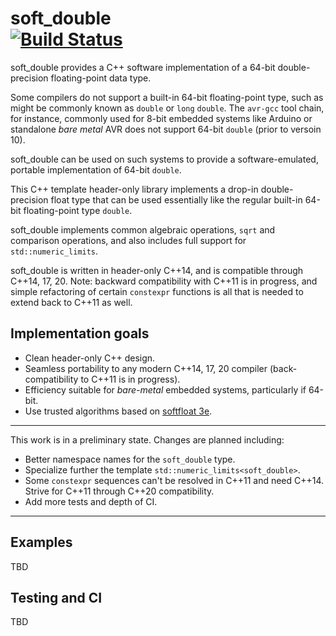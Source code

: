soft_double\
[![Build Status](https://github.com/ckormanyos/soft_double/actions/workflows/soft_double.yml/badge.svg)](https://github.com/ckormanyos/soft_double/actions)
==================

soft_double provides a C++ software implementation of
a 64-bit double-precision floating-point data type.

Some compilers do not support a built-in 64-bit floating-point type,
such as might be commonly known as `double` or `long` `double`.
The `avr-gcc` tool chain, for instance, commonly used
for 8-bit embedded systems like Arduino
or standalone _bare metal_ AVR does not support 64-bit `double`
(prior to versoin 10).

soft_double can be used on such systems to provide a software-emulated,
portable implementation of 64-bit `double`.

This C++ template header-only library implements a drop-in double-precision
float type that can be used essentially like the regular built-in 64-bit
floating-point type `double`.

soft_double implements common algebraic operations,
`sqrt` and comparison operations,
and also includes full support for `std::numeric_limits`.

soft_double is written in header-only C++14, and is compatible through C++14, 17, 20.
Note: backward compatibility with C++11 is in progress, and simple refactoring
of certain `constexpr` functions is all that is needed to extend back to C++11 as well.

## Implementation goals

  - Clean header-only C++ design.
  - Seamless portability to any modern C++14, 17, 20 compiler (back-compatibility to C++11 is in progress).
  - Efficiency suitable for _bare-metal_ embedded systems, particularly if 64-bit.
  - Use trusted algorithms based on [softfloat 3e](  https://github.com/ucb-bar/berkeley-softfloat-3).

---

This work is in a preliminary state. Changes are planned including:
  - Better namespace names for the `soft_double` type.
  - Specialize further the template `std::numeric_limits<soft_double>`.
  - Some `constexpr` sequences can't be resolved in C++11 and need C++14. Strive for C++11 through C++20 compatibility.
  - Add more tests and depth of CI.

---

## Examples

TBD

## Testing and CI

TBD
